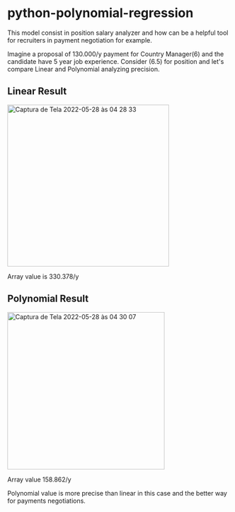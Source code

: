# python-polynomial-regression

This model consist in position salary analyzer and how can be a helpful tool for recruiters in payment negotiation for example.

Imagine a proposal of 130.000/y payment for Country Manager(6) and the candidate have 5 year job experience.
Consider (6.5) for position and let's compare Linear and Polynomial analyzing precision.


## Linear Result

<img width="365" alt="Captura de Tela 2022-05-28 às 04 28 33" src="https://user-images.githubusercontent.com/97550794/170815427-93b808e8-bf74-4c39-8310-599a01ce29f0.png">

Array value is 330.378/y

## Polynomial Result

<img width="355" alt="Captura de Tela 2022-05-28 às 04 30 07" src="https://user-images.githubusercontent.com/97550794/170815487-373b1ea2-ceb5-4b81-9117-014b9c6e1a57.png">

Array value 158.862/y


Polynomial value is more precise than linear in this case and the better way for payments negotiations.
